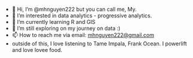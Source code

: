 - 👋 Hi, I’m @mhnguyen222 but you can call me, My. 
- 👀 I’m interested in data analytics - progressive analytics. 
- 🌱 I’m currently learning R and GIS
- 💞️ I’m still exploring on my journey on data :) 
- 📫 How to reach me via email: mhnguyen222@gmail.com
- outside of this, I love listening to Tame Impala, Frank Ocean. I powerlift and love lovee food. 
<!---
mhnguyen222/mhnguyen222 is a ✨ special ✨ repository because its `README.md` (this file) appears on your GitHub profile.
You can click the Preview link to take a look at your changes.
--->
